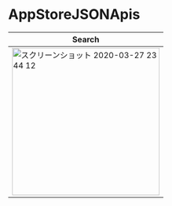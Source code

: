 # AppStoreJSONApis

|  Search  |
| ---- |
| <img width="300px" alt="スクリーンショット 2020-03-27 23 44 12" src="https://user-images.githubusercontent.com/38596913/77767781-e482e900-7084-11ea-9403-e081aa8abb59.png"> |
